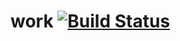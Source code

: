 # work           [![Build Status](https://travis-ci.org/adelinami/work.svg?branch=master)](https://travis-ci.org/adelinami/work)
